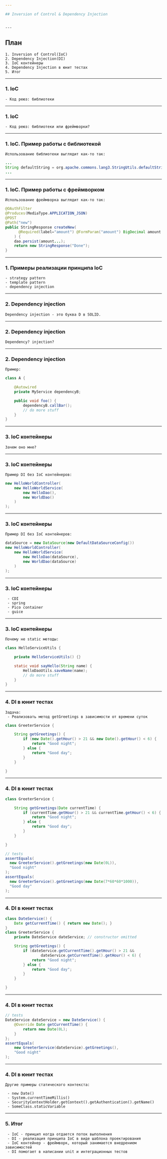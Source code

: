 ```yaml
---

## Inversion of Control & Dependency Injection

```
```

---
```


## План

```text
1. Inversion of Control(IoC)
2. Dependency Injection(DI)
3. IoC контейнеры
4. Dependency Injection в юнит тестах
5. Итог
```

---

### 1. IoC

```text
- Код реюз: библиотеки
```

---

### 1. IoC

```text
- Код реюз: библиотеки или фреймворки?
```

---

### 1. IoC. Пример работы с библиотекой

```text
Использование библиотеки выглядит как-то так:
```

```java
...
String defaultString = org.apache.commons.lang3.StringUtils.defaultString(myString, "");
...
```

---

### 1. IoC. Пример работы с фреймворком

```text
Использование фреймворка выглядит как-то так:
```

```java
@OAuthFilter
@Produces(MediaType.APPLICATION_JSON)
@POST
@Path("new")
public StringResponse createNew(
      @Required(label="amount") @FormParam("amount") BigDecimal amount
    ) {
    dao.persist(amount...);
    return new StringResponse("Done");
}
```

---

### 1. Примеры реализации принципа IoC

```text
- strategy pattern
- template pattern
- dependency injection
```

---

### 2. Dependency injection

```text
Dependency injection - это буква D в SOLID.
```

---

### 2. Dependency injection

```text
Dependency? injection?
```

---

### 2. Dependency injection

```text
Пример:
```
```java
class A {

    @Autowired
    private MyService dependencyB;

    public void foo() {
        dependencyB.callBar();
        // do more stuff
    }
}
```
---

### 3. IoC контейнеры

```text
Зачем оно мне?
```

---

### 3. IoC контейнеры

```text
Пример DI без IoC контейнеров:
```
```java
new HelloWorldController(
    new HelloWorldService(
        new HelloDao(),
        new WorldDao()
    )
);
```
---

### 3. IoC контейнеры

```text
Пример DI без IoC контейнеров:
```
```java
dataSource = new DataSource(new DefaultDataSourceConfig())
new HelloWorldController(
    new HelloWorldService(
        new HelloDao(dataSource),
        new WorldDao(dataSource)
    )
);
```

---

### 3. IoC контейнеры

```text
 - CDI
 - spring
 - Pico container
 - guice

```

---

### 3. IoC контейнеры

```text
Почему не static методы:
```

```java
class HelloServiceUtils {

    private HelloServiceUtils() {}

    static void sayHello(String name) {
        HelloDaoUtils.saveName(name);
        // do more stuff
    }
}
```

---

### 4. DI в юнит тестах

```text
Задача:
 - Реализовать метод getGreetings в зависимости от времени суток
```

```java
class GreeterService {

    String getGreetings() {
        if (new Date().getHour() > 21 && new Date().getHour() < 6) {
            return "Good night";
        } else {
            return "Good day";
        }
    }

}
```

---

### 4. DI в юнит тестах

```java
class GreeterService {

    String getGreetings(Date currentTime) {
        if (currentTime.getHour() > 21 && currentTime.getHour() < 6) {
            return "Good night";
        } else {
            return "Good day";
        }
    }

}

// tests
assertEquals(
  new GreeterService().getGreetings(new Date(0L)),
  "Good night"
);
assertEquals(
  new GreeterService().getGreetings(new Date(7*60*60*1000)),
  "Good day"
);
```

---

### 4. DI в юнит тестах

```java
class DateService() {
    Date getCurrentTime() { return new Date(); }
}
class GreeterService {
    private DateService dateService; // constructor omitted

    String getGreetings() {
        if (dateService.getCurrentTime().getHour() > 21 &&
                dateService.getCurrentTime().getHour() < 6) {
            return "Good night";
        } else {
            return "Good day";
        }
    }

}

```

---

### 4. DI в юнит тестах

```java
// tests
DateService dateService = new DateService() {
    @Override Date getCurrentTime() {
        return new Date(0L);
    }
};
assertEquals(
    new GreeterService(dateService).getGreetings(),
    "Good night"
);

```

---

### 4. DI в юнит тестах

```text
Другие примеры статического контекста:

 - new Date()
 - System.currentTimeMillis()
 - SecurityContextHolder.getContext().getAuthentication().getName()
 - SomeClass.staticVariable

```

---

### 5. Итог

```text
 - IoC - принцип когда отдается поток выполнения
 - DI - реализация принципа IoC в виде шаблона проектирования
 - IoC контейнер - фреймворк, который занимается внедрением зависимостей
 - DI помогает в написании unit и интеграционных тестов

```

